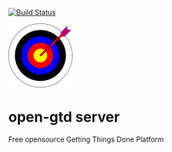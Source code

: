 [![Build Status](https://travis-ci.org/open-gtd/server.svg?branch=master)](https://travis-ci.org/open-gtd/server)

<img src="https://github.com/open-gtd/server/blob/master/resources/open-gtd-128.png?raw=true" alt="open-gtd">

open-gtd server
================

Free opensource Getting Things Done Platform
